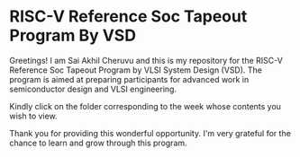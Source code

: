 # RISC-V Reference Soc Tapeout Program By VSD

Greetings! I am Sai Akhil Cheruvu and this is my repository for the RISC-V Reference Soc Tapeout Program by VLSI System Design (VSD). The program is aimed at preparing participants for advanced work in semiconductor design and VLSI engineering. 

Kindly click on the folder corresponding to the week whose contents you wish to view. 

Thank you for providing this wonderful opportunity. I'm very grateful for the chance to learn and grow through this program.
